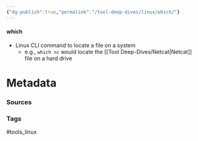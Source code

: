 ```yaml
---
{"dg-publish":true,"permalink":"/tool-deep-dives/linux/which/"}
---
```


#### which
- Linux CLI command to locate a file on a system
	- e.g., `which nc` would locate the [[Tool Deep-Dives/Netcat\|Netcat]] file on a hard drive






# Metadata

### Sources

### Tags
#tools_linux 